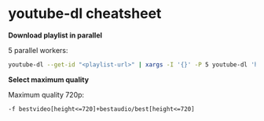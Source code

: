 
# youtube-dl cheatsheet

**Download playlist in parallel**

5 parallel workers:
```bash
youtube-dl --get-id "<playlist-url>" | xargs -I '{}' -P 5 youtube-dl 'https://youtube.com/watch?v={}'
```

**Select maximum quality**

Maximum quality 720p:
```
-f bestvideo[height<=720]+bestaudio/best[height<=720]
```
